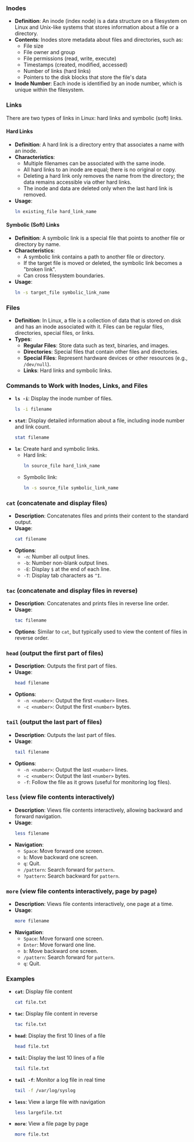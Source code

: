 ### Inodes
- **Definition**: An inode (index node) is a data structure on a filesystem on Linux and Unix-like systems that stores information about a file or a directory.
- **Contents**: Inodes store metadata about files and directories, such as:
  - File size
  - File owner and group
  - File permissions (read, write, execute)
  - Timestamps (created, modified, accessed)
  - Number of links (hard links)
  - Pointers to the disk blocks that store the file's data
- **Inode Number**: Each inode is identified by an inode number, which is unique within the filesystem.

### Links
There are two types of links in Linux: hard links and symbolic (soft) links.

#### Hard Links
- **Definition**: A hard link is a directory entry that associates a name with an inode.
- **Characteristics**:
  - Multiple filenames can be associated with the same inode.
  - All hard links to an inode are equal; there is no original or copy.
  - Deleting a hard link only removes the name from the directory; the data remains accessible via other hard links.
  - The inode and data are deleted only when the last hard link is removed.
- **Usage**:
  ```bash
  ln existing_file hard_link_name
  ```

#### Symbolic (Soft) Links
- **Definition**: A symbolic link is a special file that points to another file or directory by name.
- **Characteristics**:
  - A symbolic link contains a path to another file or directory.
  - If the target file is moved or deleted, the symbolic link becomes a "broken link".
  - Can cross filesystem boundaries.
- **Usage**:
  ```bash
  ln -s target_file symbolic_link_name
  ```

### Files
- **Definition**: In Linux, a file is a collection of data that is stored on disk and has an inode associated with it. Files can be regular files, directories, special files, or links.
- **Types**:
  - **Regular Files**: Store data such as text, binaries, and images.
  - **Directories**: Special files that contain other files and directories.
  - **Special Files**: Represent hardware devices or other resources (e.g., `/dev/null`).
  - **Links**: Hard links and symbolic links.

### Commands to Work with Inodes, Links, and Files
- **`ls -i`**: Display the inode number of files.
  ```bash
  ls -i filename
  ```
- **`stat`**: Display detailed information about a file, including inode number and link count.
  ```bash
  stat filename
  ```
- **`ln`**: Create hard and symbolic links.
  - Hard link:
    ```bash
    ln source_file hard_link_name
    ```
  - Symbolic link:
    ```bash
    ln -s source_file symbolic_link_name
    ```

### `cat` (concatenate and display files)
- **Description**: Concatenates files and prints their content to the standard output.
- **Usage**:
  ```bash
  cat filename
  ```
- **Options**:
  - `-n`: Number all output lines.
  - `-b`: Number non-blank output lines.
  - `-E`: Display `$` at the end of each line.
  - `-T`: Display tab characters as `^I`.

### `tac` (concatenate and display files in reverse)
- **Description**: Concatenates and prints files in reverse line order.
- **Usage**:
  ```bash
  tac filename
  ```
- **Options**: Similar to `cat`, but typically used to view the content of files in reverse order.

### `head` (output the first part of files)
- **Description**: Outputs the first part of files.
- **Usage**:
  ```bash
  head filename
  ```
- **Options**:
  - `-n <number>`: Output the first `<number>` lines.
  - `-c <number>`: Output the first `<number>` bytes.

### `tail` (output the last part of files)
- **Description**: Outputs the last part of files.
- **Usage**:
  ```bash
  tail filename
  ```
- **Options**:
  - `-n <number>`: Output the last `<number>` lines.
  - `-c <number>`: Output the last `<number>` bytes.
  - `-f`: Follow the file as it grows (useful for monitoring log files).

### `less` (view file contents interactively)
- **Description**: Views file contents interactively, allowing backward and forward navigation.
- **Usage**:
  ```bash
  less filename
  ```
- **Navigation**:
  - `Space`: Move forward one screen.
  - `b`: Move backward one screen.
  - `q`: Quit.
  - `/pattern`: Search forward for `pattern`.
  - `?pattern`: Search backward for `pattern`.

### `more` (view file contents interactively, page by page)
- **Description**: Views file contents interactively, one page at a time.
- **Usage**:
  ```bash
  more filename
  ```
- **Navigation**:
  - `Space`: Move forward one screen.
  - `Enter`: Move forward one line.
  - `b`: Move backward one screen.
  - `/pattern`: Search forward for `pattern`.
  - `q`: Quit.

### Examples
- **`cat`**: Display file content
  ```bash
  cat file.txt
  ```
- **`tac`**: Display file content in reverse
  ```bash
  tac file.txt
  ```
- **`head`**: Display the first 10 lines of a file
  ```bash
  head file.txt
  ```
- **`tail`**: Display the last 10 lines of a file
  ```bash
  tail file.txt
  ```
- **`tail -f`**: Monitor a log file in real time
  ```bash
  tail -f /var/log/syslog
  ```
- **`less`**: View a large file with navigation
  ```bash
  less largefile.txt
  ```
- **`more`**: View a file page by page
  ```bash
  more file.txt
  ```


